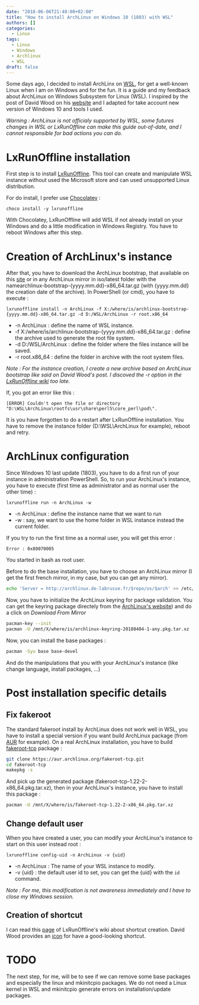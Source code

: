 ```yaml
---
date: "2018-06-06T21:40:00+02:00"
title: "How to install ArchLinux on Windows 10 (1803) with WSL"
authors: []
categories:
  - Linux
tags:
  - Linux
  - Windows
  - Archlinux
  - WSL
draft: false
---
```


Some days ago, I decided to install ArchLinx on [WSL](https://en.wikipedia.org/wiki/Windows_Subsystem_for_Linux), for get a well-known Linux when I am on Windows and for the fun. It is a guide and my feedback about ArchLinux on Windows Subsystem for Linux (WSL). I inspired by the post of David Wood on his [website](https://davidtw.co/writings/2017/archlinux-on-the-windows-subsystem-for-linux) and I adapted for take account new version of Windows 10 and tools I used.

_Warning : ArchLinux is not officialy supported by WSL, some futures changes in WSL or LxRunOffline can make this guide out-of-date, and I cannot responsible for bad actions you can do._

# LxRunOffline installation

First step is to install [LxRunOffline](https://github.com/DDoSolitary/LxRunOffline). This tool can create and manipulate WSL instance without used the Microsoft store and can used unsupported Linux distribution.

For do install, I prefer use [Chocolatey](https://chocolatey.org/) :

```batch
choco install -y lxrunoffline
```
With Chocolatey, LxRunOffline will add WSL if not already install on your Windows and do a little modification in Windows Registry. You have to reboot Windows after this step.

# Creation of ArchLinux's instance
After that, you have to download the ArchLinux bootstrap, that available on this [site](https://lxrunoffline.apphb.com/download/ArchLinux/) or in any ArchLinux mirror in iso/latest folder with the namearchlinux-bootstrap-{yyyy.mm.dd}-x86_64.tar.gz (with {yyyy.mm.dd} the creation date of the archive). In PowerShell (or cmd), you have to execute :

```batch
lxrunoffline install -n ArchLinux -f X:/where/is/archlinux-bootstrap-{yyyy.mm.dd}-x86_64.tar.gz -d D:/WSL/ArchLinux -r root.x86_64
```

* -n ArchLinux : define the name of WSL instance.
* -f X:/where/is/archlinux-bootstrap-{yyyy.mm.dd}-x86_64.tar.gz : define the archive used to generate the root file system.
* -d D:/WSL/ArchLinux : define the folder where the files instance will be saved.
* -r root.x86_64 : define the folder in archive with the root system files.

_Note : For the instance creation, I create a new archive based on ArchLinux bootstrap like said on David Wood's post. I discoved the -r option in the [LxRunOffline wiki](https://github.com/DDoSolitary/LxRunOffline/wiki) too late._

If, you got an error like this :

```batch
[ERROR] Couldn't open the file or directory "D:\WSL\ArchLinux\rootfs\usr\share\perl5\core_perl\pod\".
```

It is you have forgotten to do a restart after LxRunOffline installation. You have to remove the instance folder (D:\WSL\ArchLinux for example), reboot and retry.

# ArchLinux configuration

Since Windows 10 last update (1803), you have to do a first run of your instance in administration PowerShell. So, to run your ArchLinux's instance, you have to execute (first time as administrator and as normal user the other time) :

```batch
lxrunoffline run -n ArchLinux -w
```

* -n ArchLinux : define the instance name that we want to run
* -w : say, we want to use the home folder in WSL instance instead the current folder.

If you try to run the first time as a normal user, you will get this error :
```batch
Error : 0x80070005
```

You started in bash as root user.

Before to do the base installation, you have to choose an ArchLinux mirror (I get the first french mirror, in my case, but you can get any mirror).
```bash
echo 'Server = http://archlinux.de-labrusse.fr/$repo/os/$arch' >> /etc/pacman.d/mirrorlist 
```
Now, you have to initialize the ArchLinux keyring for package validation. You can get the keyring package directely from the [ArchLinux's website](https://www.archlinux.org/packages/core/any/archlinux-keyring/)) and do a click on _Download From Mirror_
```bash
pacman-key --init
pacman -U /mnt/X/where/is/archlinux-keyring-20180404-1-any.pkg.tar.xz
```
Now, you can install the base packages :
```bash
pacman -Syu base base-devel
```
And do the manipulations that you with your ArchLinux's instance (like change language, install packages, ...)

# Post installation specific details

## Fix fakeroot
The standard fakeroot install by ArchLinux does not work well in WSL, you have to install a special version if you want build ArchLinux package (from [AUR](https://aur.archlinux.org) for example).
On a real ArchLinux installation, you have to build [fakeroot-tcp](https://aur.archlinux.org/packages/fakeroot-tcp) package : 

```bash
git clone https://aur.archlinux.org/fakeroot-tcp.git
cd fakeroot-tcp
makepkg -s
```
And pick up the generated package (fakeroot-tcp-1.22-2-x86_64.pkg.tar.xz), then in your ArchLinux's instance, you have to install this package :

```bash
pacman -U /mnt/X/where/is/fakeroot-tcp-1.22-2-x86_64.pkg.tar.xz
```

## Change default user
When you have created a user, you can modify your ArchLinux's instance to start on this user instead root :
```batch
lxrunoffline config-uid -n ArchLinux -v {uid}
```
* -n ArchLinux : The name of your WSL instance to modify.
* -v {uid} : the default user id to set, you can get the {uid} with the `id` command.

_Note : For me, this modification is not awareness immediately and I have to close my Windows session._

## Creation of shortcut

I can read this [page](https://github.com/DDoSolitary/LxRunOffline/wiki/Creating-shortcuts-to-installations) of LxRunOffline's wiki about shortcut creation. David Wood provides an [icon](https://www.dropbox.com/sh/w3x7ajxwxig3up1/AAAnhLUctzTeAhshV7TJlqcZa?dl=0) for have a good-looking shortcut.

# TODO

The next step, for me, will be to see if we can remove some base packages and especially the linux and mkinitcpio packages. We do not need a Linux kernel in WSL and mkinitcpio generate errors on installation/update packages.
